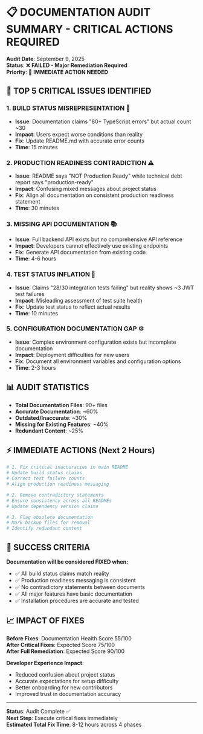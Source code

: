 # 📋 DOCUMENTATION AUDIT SUMMARY - CRITICAL ACTIONS REQUIRED

**Audit Date**: September 9, 2025  
**Status**: ❌ **FAILED - Major Remediation Required**  
**Priority**: 🚨 **IMMEDIATE ACTION NEEDED**

## 🎯 TOP 5 CRITICAL ISSUES IDENTIFIED

### 1. **BUILD STATUS MISREPRESENTATION** 🚨
- **Issue**: Documentation claims "80+ TypeScript errors" but actual count ~30
- **Impact**: Users expect worse conditions than reality
- **Fix**: Update README.md with accurate error counts
- **Time**: 15 minutes

### 2. **PRODUCTION READINESS CONTRADICTION** ⚠️
- **Issue**: README says "NOT Production Ready" while technical debt report says "production-ready"
- **Impact**: Confusing mixed messages about project status
- **Fix**: Align all documentation on consistent production readiness statement
- **Time**: 30 minutes

### 3. **MISSING API DOCUMENTATION** 📚
- **Issue**: Full backend API exists but no comprehensive API reference
- **Impact**: Developers cannot effectively use existing endpoints
- **Fix**: Generate API documentation from existing code
- **Time**: 4-6 hours

### 4. **TEST STATUS INFLATION** 🧪
- **Issue**: Claims "28/30 integration tests failing" but reality shows ~3 JWT test failures
- **Impact**: Misleading assessment of test suite health
- **Fix**: Update test status to reflect actual results
- **Time**: 10 minutes

### 5. **CONFIGURATION DOCUMENTATION GAP** ⚙️
- **Issue**: Complex environment configuration exists but incomplete documentation
- **Impact**: Deployment difficulties for new users
- **Fix**: Document all environment variables and configuration options
- **Time**: 2-3 hours

## 📊 AUDIT STATISTICS

- **Total Documentation Files**: 90+ files
- **Accurate Documentation**: ~60%
- **Outdated/Inaccurate**: ~30%
- **Missing for Existing Features**: ~40%
- **Redundant Content**: ~25%

## ⚡ IMMEDIATE ACTIONS (Next 2 Hours)

```bash
# 1. Fix critical inaccuracies in main README
# Update build status claims
# Correct test failure counts
# Align production readiness messaging

# 2. Remove contradictory statements
# Ensure consistency across all READMEs
# Update dependency version claims

# 3. Flag obsolete documentation
# Mark backup files for removal
# Identify redundant content
```

## 🎯 SUCCESS CRITERIA

**Documentation will be considered FIXED when:**
- ✅ All build status claims match reality
- ✅ Production readiness messaging is consistent
- ✅ No contradictory statements between documents
- ✅ All major features have basic documentation
- ✅ Installation procedures are accurate and tested

## 📈 IMPACT OF FIXES

**Before Fixes**: Documentation Health Score 55/100  
**After Critical Fixes**: Expected Score 75/100  
**After Full Remediation**: Expected Score 90/100  

**Developer Experience Impact**: 
- Reduced confusion about project status
- Accurate expectations for setup difficulty  
- Better onboarding for new contributors
- Improved trust in documentation accuracy

---

**Status**: Audit Complete ✅  
**Next Step**: Execute critical fixes immediately  
**Estimated Total Fix Time**: 8-12 hours across 4 phases